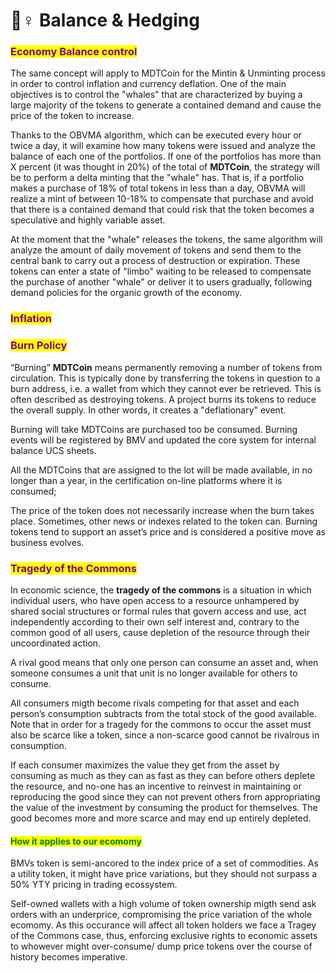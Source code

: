 # 🧘♀ Balance & Hedging

### <mark style="color:purple;">**Economy Balance control**</mark>

The same concept will apply to MDTCoin for the Mintin & Unminting process in order to control inflation and currency deflation. One of the main objectives is to control the "whales" that are characterized by buying a large majority of the tokens to generate a contained demand and cause the price of the token to increase.

Thanks to the OBVMA algorithm, which can be executed every hour or twice a day, it will examine how many tokens were issued and analyze the balance of each one of the portfolios. If one of the portfolios has more than X percent (it was thought in 20%) of the total of **MDTCoin**, the strategy will be to perform a delta minting that the "whale" has. That is, if a portfolio makes a purchase of 18% of total tokens in less than a day, OBVMA will realize a mint of between 10-18% to compensate that purchase and avoid that there is a contained demand that could risk that the token becomes a speculative and highly variable asset.

At the moment that the "whale" releases the tokens, the same algorithm will analyze the amount of daily movement of tokens and send them to the central bank to carry out a process of destruction or expiration. These tokens can enter a state of "limbo" waiting to be released to compensate the purchase of another "whale" or deliver it to users gradually, following demand policies for the organic growth of the economy.

### <mark style="color:purple;">Inflation</mark>

### <mark style="color:purple;">Burn Policy</mark>

“Burning” **MDTCoin** means permanently removing a number of tokens from circulation. This is typically done by transferring the tokens in question to a burn address, i.e. a wallet from which they cannot ever be retrieved. This is often described as destroying tokens. A project burns its tokens to reduce the overall supply. In other words, it creates a "deflationary" event.

Burning will take MDTCoins are purchased too be consumed. Burning events will be registered by BMV and updated the core system for internal balance UCS sheets.

All the MDTCoins that are assigned to the lot will be made available, in no longer than a year, in the certification on-line platforms where it is consumed;

The price of the token does not necessarily increase when the burn takes place. Sometimes, other news or indexes related to the token can. Burning tokens tend to support an asset’s price and is considered a positive move as business evolves.

### <mark style="color:purple;">Tragedy of the Commons</mark>

In economic science, the **tragedy of the commons** is a situation in which individual users, who have open access to a resource unhampered by shared social structures or formal rules that govern access and use, act independently according to their own self interest and, contrary to the common good of all users, cause depletion of the resource through their uncoordinated action.

A rival good means that only one person can consume an asset and, when someone consumes a unit that unit is no longer available for others to consume.&#x20;

All consumers migth become rivals competing for that asset and each person’s consumption subtracts from the total stock of the good available. Note that in order for a tragedy for the commons to occur the asset must also be scarce like a token, since a non-scarce good cannot be rivalrous in consumption.

If each consumer maximizes the value they get from the asset by consuming as much as they can as fast as they can before others deplete the resource, and no-one has an incentive to reinvest in maintaining or reproducing the good since they can not prevent others from appropriating the value of the investment by consuming the product for themselves. The good becomes more and more scarce and may end up entirely depleted.

#### <mark style="color:green;">How it applies to our ecomomy</mark>

BMVs token is semi-ancored to the index price of a set of commodities. As a utility token, it might have price variations, but they should not surpass a 50% YTY pricing in trading ecossystem.

Self-owned wallets with a high volume of token ownership migth send ask orders with an underprice, compromising the price variation of the whole ecomomy. As this occurance will affect all token holders we face a Tragey of the Commons case, thus, enforcing exclusive rights to economic assets to whowever might over-consume/ dump price tokens over the course of history becomes imperative.

